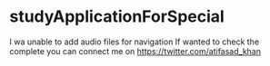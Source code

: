 # studyApplicationForSpecial
I wa unable to add audio files for navigation If wanted to check the complete you can connect me on https://twitter.com/atifasad_khan
